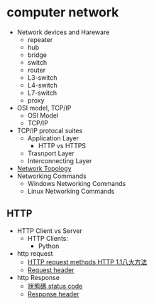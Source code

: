 # computer network
- Network devices and Hareware
  - repeater
  - hub
  - bridge
  - switch
  - router
  - L3-switch
  - L4-switch
  - L7-switch
  - proxy
- OSI model, TCP/IP
  - OSI Model
  - TCP/IP
- TCP/IP protocal suites 
  - Application Layer
    - HTTP vs HTTPS 
  - Trasnport Layer
  - Interconnecting Layer 
- [Network Topology](https://en.wikipedia.org/wiki/Network_topology)
- Networking Commands
  - Windows Networking Commands
  - Linux Networking Commands


## HTTP
- HTTP Client vs Server
  - HTTP Clients: 
    - Python
- http request
  - [HTTP request methods HTTP 1.1八大方法](https://developer.mozilla.org/en-US/docs/Web/HTTP/Methods)
  - [Request header](https://developer.mozilla.org/en-US/docs/Glossary/Request_header#:~:text=A%20request%20header%20is%20an,preferred%20formats%20of%20the%20response.)
- http Response
  - [狀態碼 status code](https://zh.wikipedia.org/zh-tw/HTTP%E7%8A%B6%E6%80%81%E7%A0%81#5xx%E6%9C%8D%E5%8A%A1%E5%99%A8%E9%94%99%E8%AF%AF)
  - [Response header](https://developer.mozilla.org/en-US/docs/Glossary/Response_header) 
